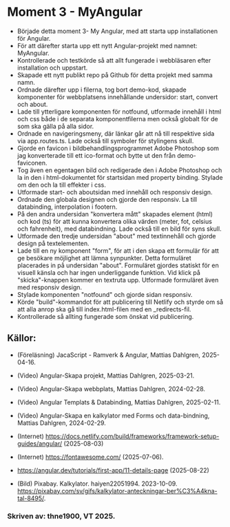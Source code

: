 # Moment 3 - MyAngular

- Började detta moment 3- My Angular, med att starta upp installationen för Angular.
- För att därefter starta upp ett nytt Angular-projekt med namnet: MyAngular. 
- Kontrollerade och testkörde så att allt fungerade i webbläsaren efter installation och uppstart. 
- Skapade ett nytt publikt repo på Github för detta projekt med samma namn. 
- Ordnade därefter upp i filerna, tog bort demo-kod, skapade komponenter för webbplatsens innehållande undersidor: start, convert och about.  
- Lade till ytterligare komponenten för notfound, utformade innehåll i html och css både i de separata komponentfilerna men också globalt för de som ska gälla på alla sidor.
- Ordnade en navigeringsmeny, där länkar går att nå till respektive sida via app.routes.ts. Lade också till symboler för stylingens skull.  
- Gjorde en favicon i bildbehandlingsprogrammet Adobe Photoshop som jag konverterade till ett ico-format och bytte ut den från demo-faviconen. 
- Tog även en egentagen bild och redigerade den i Adobe Photoshop och la in den i html-dokumentet för startsidan med property binding. Stylade om den och la till effekter i css. 
- Utformade start- och aboutsidan med innehåll och responsiv design.
- Ordnade den globala designen och gjorde den responsiv. La till databinding, interpolation i footern.
- På den andra undersidan "konvertera mått" skapades element (html) och kod (ts) för att kunna konvertera olika värden (meter, fot, celsius och fahrenheit), med databindning. Lade också till en bild för syns skull.
- Utformade den tredje undersidan "about" med textinnehåll och gjorde design på textelementen. 
- Lade till en ny komponent "form", för att i den skapa ett formulär för att ge besökare möjlighet att lämna synpunkter. Detta formuläret placerades in på undersidan "about". Formuläret gjordes statiskt för en visuell känsla och har ingen underliggande funktion. Vid klick på "skicka"-knappen kommer en textruta upp. Utformade formuläret även med responsiv design. 
- Stylade komponenten "notfound" och gjorde sidan responsiv. 
- Körde "build"-kommandot för att publicering till Netlify och styrde om så att alla anrop ska gå till index.html-filen med en _redirects-fil. 
- Kontrollerade så allting fungerade som önskat vid publicering.  


## Källor:
- (Föreläsning) JacaScript - Ramverk & Angular, Mattias Dahlgren, 2025-04-16.
- (Video) Angular-Skapa projekt, Mattias Dahlgren, 2025-03-21.
- (Video) Angular-Skapa webbplats, Mattias Dahlgren, 2024-02-28.
- (Video) Angular Templats & Databinding, Mattias Dahlgren, 2025-02-11.
- (Video) Angular-Skapa en kalkylator med Forms och data-bindning, Mattias Dahlgren, 2024-02-29.
- (Internet) https://docs.netlify.com/build/frameworks/framework-setup-guides/angular/ (2025-08-03)
- (Internet) https://fontawesome.com/ (2025-07-06).
- https://angular.dev/tutorials/first-app/11-details-page (2025-08-22)

- (Bild) Pixabay. Kalkylator. haiyen22051994. 2023-10-09. https://pixabay.com/sv/gifs/kalkylator-anteckningar-ber%C3%A4kna-tal-8495/.

### Skriven av: thne1900, VT 2025. 

